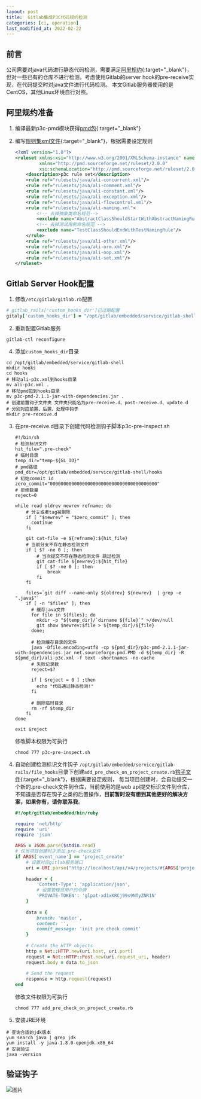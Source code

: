 ```yaml
---
layout: post
title:  Gitlab集成P3C代码规约检测
categories: [ci, operation]
last_modified_at: 2022-02-22
---
```


## 前言
公司需要对java代码进行静态代码检测，需要满足[阿里规约](https://github.com/alibaba/p3c){:target="_blank"}，
但对一些已有的仓库不进行检测，考虑使用Gitlab的server hook的pre-receive实现，在代码提交时对java文件进行代码检测。
本文Gitlab服务器使用的是CentOS，其他Linux环境自行对照。

## 阿里规约准备
1. 编译最新p3c-pmd模块获得[pmd包](/assets/2022/01-20/p3c-pmd-2.1.1-jar-with-dependencies.jar){:target="_blank"}

2. 编写[规则集xml文件](https://cdn.jsdelivr.net/gh/PasseRR/passerr.github.io/assets/2022/01-20/ali-p3c.xml){:target="_blank"}，根据需要设定规则

    ```xml
    <?xml version="1.0"?>
    <ruleset xmlns:xsi="http://www.w3.org/2001/XMLSchema-instance" name="alibaba-pmd"
             xmlns="http://pmd.sourceforge.net/ruleset/2.0.0"
             xsi:schemaLocation="http://pmd.sourceforge.net/ruleset/2.0.0 http://pmd.sourceforge.net/ruleset_2_0_0.xsd">
        <description>p3c rule set</description>
        <rule ref="rulesets/java/ali-concurrent.xml"/>
        <rule ref="rulesets/java/ali-comment.xml"/>
        <rule ref="rulesets/java/ali-constant.xml"/>
        <rule ref="rulesets/java/ali-exception.xml"/>
        <rule ref="rulesets/java/ali-flowcontrol.xml"/>
        <rule ref="rulesets/java/ali-naming.xml">
            <!-- 去掉抽象类命名规范-->
            <exclude name="AbstractClassShouldStartWithAbstractNamingRule"/>
            <!-- 去掉测试用例命名规范 -->
            <exclude name="TestClassShouldEndWithTestNamingRule"/>
        </rule>
        <rule ref="rulesets/java/ali-other.xml"/>
        <rule ref="rulesets/java/ali-orm.xml"/>
        <rule ref="rulesets/java/ali-oop.xml"/>
        <rule ref="rulesets/java/ali-set.xml"/>
    </ruleset>
    ```

## Gitlab Server Hook配置

1. 修改`/etc/gitlab/gitlab.rb`配置
```ruby
# gitlab_rails['custom_hooks_dir']已过期配置
gitaly['custom_hooks_dir'] = "/opt/gitlab/embedded/service/gitlab-shell/hooks"
```

2. 重新配置Gitlab服务
```shell
gitlab-ctl reconfigure
```

4. 添加`custom_hooks_dir`目录
```shell
cd /opt/gitlab/embedded/service/gitlab-shell
mkdir hooks
cd hooks
# 移动ali-p3c.xml到hooks目录
mv ali-p3c.xml .
# 移动pmd包到hooks目录
mv p3c-pmd-2.1.1-jar-with-dependencies.jar .
# 创建前置钩子文件夹 文件夹只能名为pre-receive.d、post-receive.d、update.d
# 分别对应前置、后置、处理中钩子
mkdir pre-receive.d
```

3. 在pre-receive.d目录下创建代码检测钩子脚本p3c-pre-inspect.sh

    ```shell
    #!/bin/sh
    # 检测标识文件
    hit_file=".pre-check"
    # 临时目录
    temp_dir="temp-${GL_ID}"
    # pmd路径
    pmd_dir=/opt/gitlab/embedded/service/gitlab-shell/hooks
    # 初始commit id
    zero_commit="0000000000000000000000000000000000000000"
    # 拒绝数量
    reject=0
    
    while read oldrev newrev refname; do
        # 分支或者tag被删除
        if [ "$newrev" = "$zero_commit" ]; then
          continue
        fi
    
        git cat-file -e ${refname}:${hit_file}
        # 当前分支不存在静态检测文件
        if [ $? -ne 0 ]; then
            # 当次提交不存在静态检测文件 跳过检测
            git cat-file ${newrev}:${hit_file}
            if [ $? -ne 0 ]; then
                break
            fi
        fi
    
        files=`git diff --name-only ${oldrev} ${newrev}  | grep -e ".java$"`
        if [ -n "$files" ]; then
          # 缓存java文件
          for file in ${files}; do
            mkdir -p "${temp_dir}/`dirname ${file}`" >/dev/null
            git show $newrev:$file > ${temp_dir}/${file}
          done;
    
          # 检测缓存目录的文件
          java -Dfile.encoding=utf8 -cp ${pmd_dir}/p3c-pmd-2.1.1-jar-with-dependencies.jar net.sourceforge.pmd.PMD -d ${temp_dir} -R ${pmd_dir}/ali-p3c.xml -f text -shortnames -no-cache
          # 失败记录数
          reject=$?
    
          if [ $reject = 0 ] ;then
            echo "代码通过静态检测!"
          fi
    
          # 删除临时目录
          rm -rf $temp_dir
        fi
    done
    
    exit $reject
    ```

    修改脚本权限为可执行
    ```shell
    chmod 777 p3c-pre-inspect.sh
    ```
   
4. 自动创建检测标识文件钩子
`/opt/gitlab/embedded/service/gitlab-rails/file_hooks`目录下创建`add_pre_check_on_project_create.rb`[钩子文件](/assets/2022/01-20/add_pre_check_on_project_create.rb){:target="_blank"}，根据需要设定规则，
每当项目创建时，会自动提交一个新的.pre-check文件到仓库，当前使用的是web api提交标识文件到仓库，
不知道是否存在钩子之类的后置操作，**目前暂时没有想到其他更好的解决方案，如果你有，请你联系我**。

    ```ruby
    #!/opt/gitlab/embedded/bin/ruby
    
    require 'net/http'
    require 'uri'
    require 'json'
    
    ARGS = JSON.parse($stdin.read)
    # 仅当项目创建时才添加.pre-check文件
    if ARGS['event_name'] == 'project_create'
        # 设置对应gitlab服务端口
        uri = URI.parse("http://localhost/api/v4/projects/#{ARGS['project_id']}/repository/files/#{URI::encode('.pre-check')}")
        
        header = {
            'Content-Type': 'application/json',
            # 设置管理员用户的令牌
            'PRIVATE-TOKEN': 'glpat-xd1xKRCj99s9NTyZNR1N'
        }
        
        data = {
            branch: 'master',
            content: '',
            commit_message: 'init pre check commit'
        }
        
        # Create the HTTP objects
        http = Net::HTTP.new(uri.host, uri.port)
        request = Net::HTTP::Post.new(uri.request_uri, header)
        request.body = data.to_json
        
        # Send the request
        response = http.request(request)
    end
    ```
    
    修改文件权限为可执行
    ```shell
    chmod 777 add_pre_check_on_project_create.rb
    ```

6. 安装JRE环境
```shell
# 查询合适的jdk版本
yum search java | grep jdk
yum install -y java-1.8.0-openjdk.x86_64
# 安装验证
java -version
```

## 验证钩子
![图片](https://cdn.jsdelivr.net/gh/PasseRR/passerr.github.io/assets/2022/01-20/hook.png)